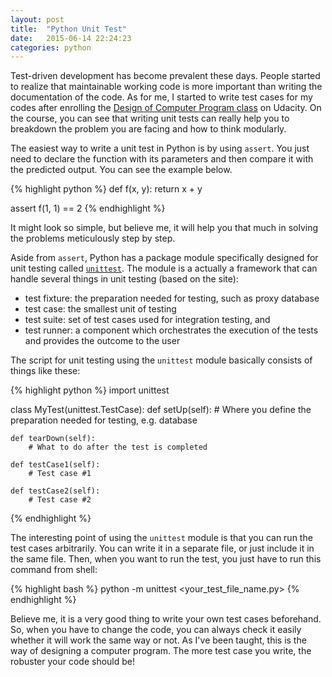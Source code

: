 ```yaml
---
layout: post
title:  "Python Unit Test"
date:   2015-06-14 22:24:23
categories: python
---
```


Test-driven development has become prevalent these days. People started to realize that maintainable working code is more important than writing the documentation of the code. As for me, I started to write test cases for my codes after enrolling the [Design of Computer Program class][docp] on Udacity. On the course, you can see that writing unit tests can really help you to breakdown the problem you are facing and how to think modularly.

The easiest way to write a unit test in Python is by using `assert`. You just need to declare the function with its parameters and then compare it with the predicted output. You can see the example below.

{% highlight python %}
def f(x, y):
	return x + y

assert f(1, 1) == 2
{% endhighlight %}

It might look so simple, but believe me, it will help you that much in solving the problems meticulously step by step.

Aside from `assert`, Python has a package module specifically designed for unit testing called [`unittest`][unittest]. The module is a actually a framework that can handle several things in unit testing (based on the site):

* test fixture: the preparation needed for testing, such as proxy database
* test case: the smallest unit of testing
* test suite: set of test cases used for integration testing, and
* test runner: a component which orchestrates the execution of the tests and provides the outcome to the user

The script for unit testing using the `unittest` module basically consists of things like these:

{% highlight python %}
import unittest

class MyTest(unittest.TestCase):
	def setUp(self):
		# Where you define the preparation needed for testing, e.g. database

	def tearDown(self):
		# What to do after the test is completed

	def testCase1(self):
		# Test case #1

	def testCase2(self):
		# Test case #2
{% endhighlight %}

The interesting point of using the `unittest` module is that you can run the test cases arbitrarily. You can write it in a separate file, or just include it in the same file. Then, when you want to run the test, you just have to run this command from shell:

{% highlight bash %}
python -m unittest <your_test_file_name.py>
{% endhighlight %}

Believe me, it is a very good thing to write your own test cases beforehand. So, when you have to change the code, you can always check it easily whether it will work the same way or not. As I've been taught, this is the way of designing a computer program. The more test case you write, the robuster your code should be!

[docp]: https://www.udacity.com/course/viewer#!/c-cs212/l-48532737/e-48737202/m-48692640
[unittest]: https://docs.python.org/2/library/unittest.html